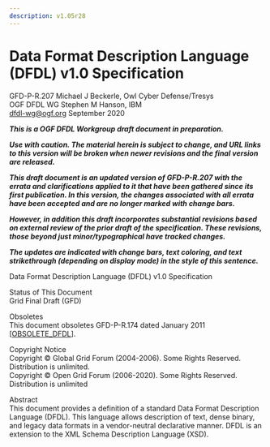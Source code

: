 ```yaml
---
description: v1.05r28
---
```


# Data Format Description Language \(DFDL\) v1.0 Specification

GFD-P-R.207                                                     Michael J Beckerle,  Owl Cyber Defense/Tresys  
OGF DFDL WG                                                                                    Stephen M Hanson, IBM  
dfdl-wg@ogf.org                                                                                               September 2020

_**This is a OGF DFDL Workgroup draft document in preparation.**_

_**Use with caution. The material herein is subject to change, and URL links to this version will be broken when newer revisions and the final version are released.**_

_**This draft document is an updated version of GFD-P-R.207 with the errata and clarifications applied to it that have been gathered since its first publication. In this version, the changes associated with all errata have been accepted and are no longer marked with change bars.**_

_**However, in addition this draft incorporates substantial revisions based on external review of the prior draft of the specification. These revisions, those beyond just minor/typographical have tracked changes.**_

_**The updates are indicated with change bars, text coloring, and text strikethrough \(depending on display mode\) in the style of this sentence.**_

Data Format Description Language \(DFDL\) v1.0 Specification

Status of This Document  
Grid Final Draft \(GFD\)

Obsoletes  
This document obsoletes GFD-P-R.174 dated January 2011 \[[OBSOLETE\_DFDL]()\].

Copyright Notice  
Copyright © Global Grid Forum \(2004-2006\). Some Rights Reserved. Distribution is unlimited.  
Copyright © Open Grid Forum \(2006-2020\). Some Rights Reserved. Distribution is unlimited

Abstract  
This document provides a definition of a standard Data Format Description Language \(DFDL\). This language allows description of text, dense binary, and legacy data formats in a vendor-neutral declarative manner. DFDL is an extension to the XML Schema Description Language \(XSD\).

